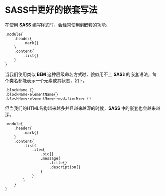 # SASS中更好的嵌套写法

在使用 **SASS** 编写样式时，会经常使用到嵌套的功能。

```
.module{
	.header{
		.mark{}
	}
	.content{
		.list{}
	}
}
```

当我们使用类似 **BEM** 这种层级命名方式时，貌似用不上 **SASS** 的嵌套语法，每个类名都能表示一个元素或其状态，如下。

```
.blockName {}
.blockName-elementName{}
.blockName-elementName--modifierName {}
```


但当我们的HTML结构越来越多并且越来越深的时候，**SASS** 中的嵌套也会越来越深。
```
.module{
	.header{
		.mark{}
	}
	.content{
		.list{
			.item{
				.pic{}
				.message{
					.title{}
					.description{}
				}
			}
		}
	}
}
```
